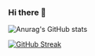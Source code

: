 ### Hi there 👋

<!--
**NazmiSam/NazmiSam** is a ✨ _special_ ✨ repository because its `README.md` (this file) appears on your GitHub profile.

Here are some ideas to get you started:

- 🔭 I’m currently working on ...
- 🌱 I’m currently learning ...
- 👯 I’m looking to collaborate on ...
- 🤔 I’m looking for help with ...
- 💬 Ask me about ...
- 📫 How to reach me: ...
- 😄 Pronouns: ...
- ⚡ Fun fact: ...
-->
![Anurag's GitHub stats](https://github-readme-stats.vercel.app/api?username=nazmisam&count_private=true&show_icons=true&theme=transparent)

[![GitHub Streak](https://streak-stats.demolab.com/?NazmiSam=DenverCoder1)](https://git.io/streak-stats)
